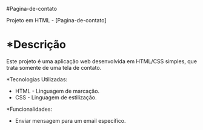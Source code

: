 #Pagina-de-contato

Projeto em HTML - [Pagina-de-contato]

*Descrição
=====

Este projeto é uma aplicação web desenvolvida em HTML/CSS simples, que trata somente de uma tela de contato.

*Tecnologias Utilizadas:

* HTML - Linguagem de marcação.
* CSS - Linguagem de estilização.


*Funcionalidades:

* Enviar mensagem para um email específico.
